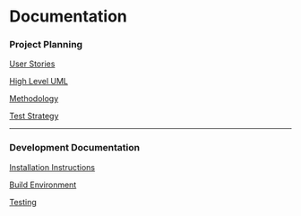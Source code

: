 # Documentation


### Project Planning
[User Stories](user-stories.md)

[High Level UML]()

[Methodology]()

[Test Strategy](test-strategy.md)


----

### Development Documentation

[Installation Instructions]()

[Build Environment](build-environment.md)

[Testing](test-strategy.md)
